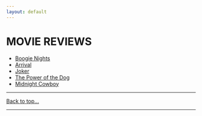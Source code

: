 ```yaml
---
layout: default
---
```

# MOVIE REVIEWS
* [Boogie Nights](boogie-nights.html)
* [Arrival](cw-03.html)
* [Joker](cw-04.html)
* [The Power of the Dog](cw-05.html)
* [Midnight Cowboy](cw-06.html)

* * *
[Back to top...](fc.html)
* * *
